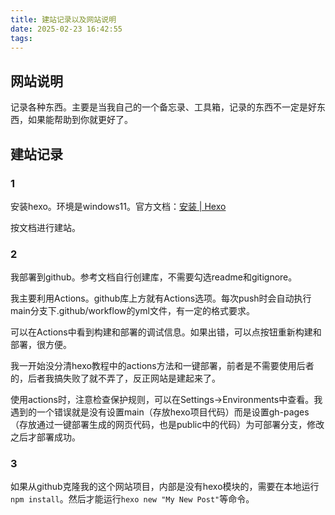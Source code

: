```yaml
---
title: 建站记录以及网站说明
date: 2025-02-23 16:42:55
tags:
---
```


## 网站说明

记录各种东西。主要是当我自己的一个备忘录、工具箱，记录的东西不一定是好东西，如果能帮助到你就更好了。

## 建站记录

### 1

安装hexo。环境是windows11。官方文档：[安装 | Hexo](https://hexo.io/zh-cn/docs/setup)

按文档进行建站。

### 2

我部署到github。参考文档自行创建库，不需要勾选readme和gitignore。

我主要利用Actions。github库上方就有Actions选项。每次push时会自动执行main分支下.github/workflow的yml文件，有一定的格式要求。

可以在Actions中看到构建和部署的调试信息。如果出错，可以点按钮重新构建和部署，很方便。

我一开始没分清hexo教程中的actions方法和一键部署，前者是不需要使用后者的，后者我搞失败了就不弄了，反正网站是建起来了。

使用actions时，注意检查保护规则，可以在Settings->Environments中查看。我遇到的一个错误就是没有设置main（存放hexo项目代码）而是设置gh-pages（存放通过一键部署生成的网页代码，也是public中的代码）为可部署分支，修改之后才部署成功。

### 3

如果从github克隆我的这个网站项目，内部是没有hexo模块的，需要在本地运行`npm install`。然后才能运行`hexo new "My New Post"`等命令。
